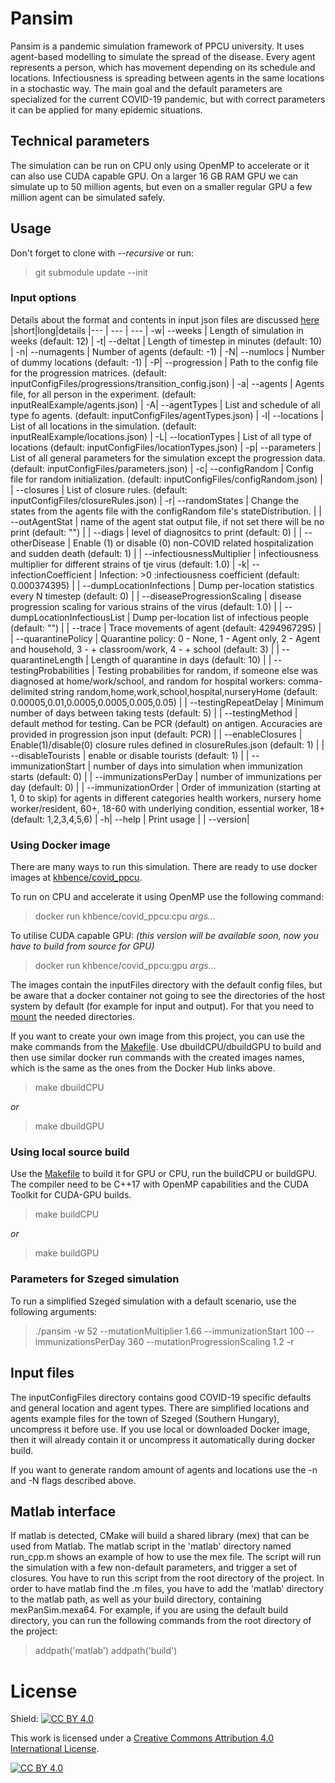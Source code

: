 # Pansim
Pansim is a pandemic simulation framework of PPCU university. It uses agent-based modelling to simulate the spread of the disease. Every agent represents a person, which has movement depending on its schedule and locations. Infectiousness is spreading between agents in the same locations in a stochastic way. The main goal and the default parameters are specialized for the current COVID-19 pandemic, but with correct parameters it can be applied for many epidemic situations.

## Technical parameters
The simulation can be run on CPU only using OpenMP to accelerate or it can also use CUDA capable GPU. On a larger 16 GB RAM GPU we can simulate up to 50 million agents, but even on a smaller regular GPU a few million agent can be simulated safely.

## Usage
Don't forget to clone with *--recursive* or run:
> git submodule update --init

### **Input options**
Details about the format and contents in input json files are discussed [here](inputFiles/README.md)
|short|long|details
|--- | --- | ---
|  -w| --weeks                   | Length of simulation in weeks (default: 12)
|  -t| --deltat                  | Length of timestep in minutes (default: 10)
|  -n| --numagents               | Number of agents (default: -1)
|  -N| --numlocs                 | Number of dummy locations (default: -1)
|  -P| --progression             | Path to the config file for the progression matrices. (default: inputConfigFiles/progressions/transition_config.json)
|  -a| --agents                  | Agents file, for all person in the experiment. (default: inputRealExample/agents.json)
|  -A| --agentTypes              | List and schedule of all type fo agents. (default: inputConfigFiles/agentTypes.json)
|  -l| --locations               | List of all locations in the simulation. (default: inputRealExample/locations.json)
|  -L| --locationTypes           | List of all type of locations (default: inputConfigFiles/locationTypes.json)
|  -p| --parameters              | List of all general parameters for the simulation except the progression data. (default: inputConfigFiles/parameters.json)
|  -c| --configRandom            | Config file for random initialization. (default: inputConfigFiles/configRandom.json)
|    | --closures                | List of closure rules. (default: inputConfigFiles/closureRules.json)
|  -r| --randomStates            | Change the states from the agents file with the configRandom file's stateDistribution.
|    | --outAgentStat            | name of the agent stat output file, if not set there will be no print (default: "")
|    | --diags                   | level of diagnositcs to print (default: 0)
|    | --otherDisease            | Enable (1) or disable (0) non-COVID related hospitalization and sudden death  (default: 1)
|    | --infectiousnessMultiplier      | infectiousness multiplier for different strains of tje virus (default: 1.0)
|  -k| --infectionCoefficient    | Infection: >0 :infectiousness coefficient (default: 0.000374395)
|    | --dumpLocationInfections  | Dump per-location statistics every N timestep  (default: 0)
|    | --diseaseProgressionScaling  | disease progression scaling for various strains of the virus  (default: 1.0)
|    | --dumpLocationInfectiousList | Dump per-location list of infectious people (default: "")
|    | --trace                   | Trace movements of agent (default: 4294967295)
|    | --quarantinePolicy        | Quarantine policy: 0 - None, 1 - Agent only, 2 - Agent and household, 3 - + classroom/work, 4 - + school (default: 3)
|    | --quarantineLength        | Length of quarantine in days (default: 10)
|    | --testingProbabilities    | Testing probabilities for random, if someone else was diagnosed at home/work/school, and random for hospital workers: comma-delimited string random,home,work,school,hospital,nurseryHome (default: 0.00005,0.01,0.0005,0.0005,0.005,0.05)
|    | --testingRepeatDelay      | Minimum number of days between taking tests (default: 5)
|    | --testingMethod           | default method for testing. Can be PCR (default) on antigen. Accuracies are provided in progression json input (default: PCR)
|    | --enableClosures          | Enable(1)/disable(0) closure rules defined in closureRules.json (default: 1)
|    | --disableTourists         | enable or disable tourists (default: 1)
|    | --immunizationStart       | number of days into simulation when immunization starts (default: 0)
|    | --immunizationsPerDay     | number of immunizations per day (default: 0)
|    | --immunizationOrder       | Order of immunization (starting at 1, 0 to skip) for agents in different categories health workers, nursery home worker/resident, 60+, 18-60 with underlying condition, essential worker, 18+ (default: 1,2,3,4,5,6)
|  -h| --help                    | Print usage
|    | --version| 

### **Using Docker image**
There are many ways to run this simulation. There are ready to use docker images at [khbence/covid_ppcu](https://hub.docker.com/r/khbence/covid_ppcu).

To run on CPU and accelerate it using OpenMP use the following command:
> docker run khbence/covid_ppcu:cpu *args...*

To utilise CUDA capable GPU: *(this version will be available soon, now you have to build from source for GPU)*
> docker run khbence/covid_ppcu:gpu *args...*

The images contain the inputFiles directory with the default config files, but be aware that a docker container not going to see the directories of the host system by default (for example for input and output). For that you need to [mount](https://docs.docker.com/storage/bind-mounts/) the needed directories.

If you want to create your own image from this project, you can use the make commands from the [Makefile](Makefile). Use dbuildCPU/dbuildGPU to build and then use similar docker run commands with the created images names, which is the same as the ones from the Docker Hub links above.
> make dbuildCPU

*or*

> make dbuildGPU

### **Using local source build**
Use the [Makefile](Makefile) to build it for GPU or CPU, run the buildCPU or buildGPU. The compiler need to be C++17 with OpenMP capabilities and the CUDA Toolkit for CUDA-GPU builds. 
> make buildCPU

*or*

> make buildGPU

### **Parameters for Szeged simulation**
To run a simplified Szeged simulation with a default scenario, use the following arguments:

> ./pansim -w 52 --mutationMultiplier 1.66 --immunizationStart 100 --immunizationsPerDay 360 --mutationProgressionScaling 1.2 -r

## Input files
The inputConfigFiles directory contains good COVID-19 specific defaults and general location and agent types. There are simplified locations and agents example files for the town of Szeged (Southern Hungary), uncompress it before use. If you use local or downloaded Docker image, then it will already contain it or uncompress it automatically during docker build.

If you want to generate random amount of agents and locations use the -n and -N flags described above.

## Matlab interface

If matlab is detected, CMake will build a shared library (mex) that can be used from Matlab. The matlab script in the 'matlab' directory named run_cpp.m shows an example of how to use the mex file. The script will run the simulation with a few non-default parameters, and trigger a set of closures. You have to run this script from the root directory of the project. In order to have matlab find the .m files, you have to add the 'matlab' directory to the matlab path, as well as your build directory, containing mexPanSim.mexa64. For example, if you are using the default build directory, you can run the following commands from the root directory of the project:
> addpath('matlab')
> addpath('build')

# License
Shield: [![CC BY 4.0][cc-by-shield]][cc-by]

This work is licensed under a
[Creative Commons Attribution 4.0 International License][cc-by].

[![CC BY 4.0][cc-by-image]][cc-by]

[cc-by]: http://creativecommons.org/licenses/by/4.0/
[cc-by-image]: https://i.creativecommons.org/l/by/4.0/88x31.png
[cc-by-shield]: https://img.shields.io/badge/License-CC%20BY%204.0-lightgrey.svg
